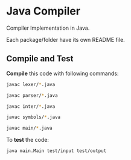 # Java Compiler

Compiler Implementation in Java.

Each package/folder have its own README file.

## Compile and Test

**Compile** this code with following commands:

``` bash
javac lexer/*.java
```

``` bash
javac parser/*.java
```

``` bash
javac inter/*.java
```

``` bash
javac symbols/*.java
```

``` bash
javac main/*.java
```

To **test** the code:

``` bash
java main.Main test/input test/output
```
